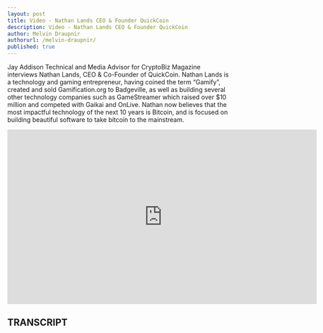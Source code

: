 ```yaml
---
layout: post
title: Video - Nathan Lands CEO & Founder QuickCoin
description: Video - Nathan Lands CEO & Founder QuickCoin
author: Melvin Draupnir
authorurl: /melvin-draupnir/
published: true
---
```


<p>Jay Addison Technical and Media Advisor for CryptoBiz Magazine interviews Nathan Lands, CEO & Co-Founder of QuickCoin. Nathan Lands is a technology and gaming entrepreneur, having coined the term “Gamify”, created and sold Gamification.org to Badgeville, as well as building several other technology companies such as GameStreamer which raised over $10 million and competed with Gaikai and OnLive. Nathan now believes that the most impactful technology of the next 10 years is Bitcoin, and is focused on building beautiful software to take bitcoin to the mainstream.</p>

<center><iframe width="700" height="394" src="https://www.youtube.com/embed/1pWoHoisgTw" frameborder="0" allowfullscreen></iframe></center>

<h2>TRANSCRIPT</h2>
